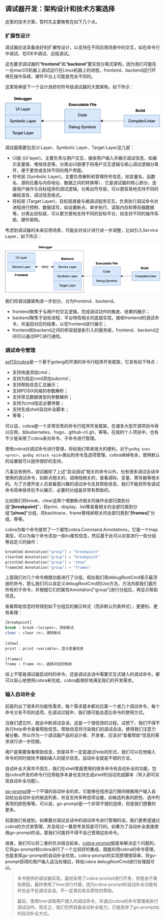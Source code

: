 ## 调试器开发：架构设计和技术方案选择

这里的技术方案，暂时先主要聚焦在如下几个点。

### 扩展性设计

调试器应该具备良好的扩展性设计，以支持在不同应用场景中的交互，如在命令行中调试、在IDE中调试、远程调试。

这也要求调试器的“**frontend**”和“**backend**”要实现分离式架构，因为我们可能在一台macOS机器上调试运行在Linux机器上的进程，frontend、backend运行环境在操作系统、硬件平台上可能是完全不同的。

这里简单提下一个设计良好的符号级调试器的大致架构，如下所示：

![debugger-arch-1](assets/debugger-arch-1.png)

调试器需要包含UI Layer、Symbolic Layer、Target Layer这几层：

-   UI层 (UI layer)，主要负责与用户交互，接收用户输入并展示调试信息，如展示变量值、堆栈信息等。分离出UI层便于将用户交互逻辑与核心调试逻辑分离开，便于更改或支持不同的用户界面。
-   符号层 (Symbolic Layer)，主要负责解析和管理符号信息，如变量名、函数名、源码位置与内存地址、数据之间的转换等），它是调试器的核心部分，连接用户操作与目标程序的调试逻辑。分离出符号层，可以更容易地支持不同的编程语言、调试信息格式。
-   目标层 (Target Layer)，目标层直接与被调试程序交互，负责执行调试命令对进程进行控制、数据读写，如设置断点、单步执行、读取内存和寄存器数据等。分离出目标层，可以更方便地支持不同的目标平台，如支持不同的操作系统、硬件架构。

考虑到调试器的未来应用场景，可能会对设计进行进一步调整，比如引入Service Layer，如下所示：

![debugger-arch-2](assets/debugger-arch-2.png)

我们将调试器架构进一步划分，分为frontend、backend。

-   frontend聚焦于与用户的交互逻辑，完成调试动作的触发、结果的展示；
-   backend聚焦于目标进程、平台特性相关的底层实现，接收frontend的调试命令，并返回对应的结果，以在frontend进行展示；
-   frontend和backend之间的桥梁就是新引入的服务层，frontend、backend之间可以通过RPC进行通信。

### 调试命令管理

[spf13/cobra](https://github.com/spf13/cobra)是一个基于golang的开源的命令行程序开发框架，它具有如下特点：

- 支持快速添加cmd；
- 支持为指定cmd添加subcmd；
- 支持帮助信息汇总展示；
- 支持POSIX风格的参数解析；
- 支持常见数据类型的参数解析；
- 支持为cmd指定必要参数；
- 支持生成shell自动补全脚本；
- 等等；

可以说，cobra是一个非常优秀的命令行程序开发框架，在诸多大型开源项目中得以应用，如kubernetes、hugo、github-cli gh，等等。在我的个人项目中，也有不少是采用了cobra来对命令、子命令进行管理。

使用cobra对调试命令进行管理，将给我们带来很大的便利。对于`godbg exec <proc>`、`godbg attach <pid>`类似的命令及选项管理，cobra绰绰有余，使用默认的设置就可以提供很好的支持。

凡事总有例外，调试器除了上述“启动调试”相关的命令以外，也有很多调试会话中使用的调试命令，如断点相关的，调用栈相关的，查看源码、变量、寄存器等相关的。为了方便开发人员查看感兴趣的调试命令及其帮助信息，我们不能将所有调试命令简单排序后予以展示，必要的分组是非常有帮助的。

比如我们将break、clear这两个增删断点相关的操作全部归类到分组“**[breakpoint]**”，将print、display、list等查看相关的全部归类到分组“**[show]**”分组，将backtrace、frame等栈帧相关的全部归类到“**[frames]**”分组，等等。

cobra为每个命令提供了一个属性cobra.Command.Annotations，它是一个map类型，可以为每个命令添加一些kv属性信息，然后基于此可以对其进行一些分组等自定义的操作：

```go
breakCmd.Annotation["group"] = "breakpoint"
clearCmd.Annotation["group"] = "breakpoint"
printCmd.Annotation["group"] = "show"
frameCmd.Annotation["group"] = "frames"
```

上面我们对几个命令根据功能进行了分组，假如我们用debugRootCmd表示最顶层的命令，那么我们可以自定义debugRootCmd的Use方法，方法内部我们遍历所有的子命令，并根据它们的属性Annotation["group"]进行分组后，再显示帮助信息。

查看帮助信息时将得到如下分组后的展示样式（而非默认列表样式），更便利、更有条理：

```bash
[breakpoint]
break : break <locspec>，添加断点
clear : clear <n>，清除断点

[show]
print : print <variable>，显示变量信息

[frames]
frame : frame <n>，选择对应的栈帧
```

综上不管是调试器启动时的命令，还是调试会话中需要交互式键入的调试命令，都可以安心地使用cobra来完成，cobra能很好地满足我们的开发需求。

### 输入自动补全

前面列出了很多的功能性需求，每个需求基本都对应着一个或几个调试命令，每个命令又有不同的选项，在调试过程中，我们很可能会遗忘命令的使用方式。

当我们遗忘时，就会中断调试会话，这是一个很低效的过程。试想下，我们不得不执行help命令查看帮助信息，帮助信息将污染我们的调试会话，使得我们注意力被分散。所以作为一个调试器产品的设计者、开发者，应该对“查看帮助”信息的需求进行进一步挖掘。

用户是需要查看帮助信息，但是并不一定是通过help的形式，我们可以在他输入命令的同时就给予辅助输入的提示信息，自动补全就是不错的方法。

自动补全大家并不陌生，我们在shell里面使用的很多命令有自动补全的功能，包括cobra开发的命令行应用程序本身也支持生成shell的自动完成脚本（导入即可实现自动补全功能）。

[go-prompt](https://github.com/c-bata/go-prompt)是一个不错的自动补全的库，它能够在程序运行期间根据用户输入自动给出自动补全的候选列表，并且支持多种选项设置，如候选列表的颜色、选中列表项的颜色等等。可以说，go-prompt是一个非常不错的选择，但是我们想要的更多。

前面我们有提到，如果要对调试会话中的调试命令进行管理的话，我们更希望通过cobra的方式来管理，并且经过一番思考发现是可行的。如果为了自动补全直接使用go-prompt的话，那我们可能将不得不自己管理这些命令。

或者，我们可以将二者的优点结合起来，[cobra-prompt](https://github.com/stromland/cobra-prompt)就是来解决这个问题的，它将go-prompt和cobra进行了一个比较好的集成，既能利用cobra的命令管理，也能发挥go-prompt的自动补全优势。cobra-prompt的实现原理很简单，将go-prompt获得的用户输入适当处理后，转给cobra debugRootCmd进行处理就可以。

> 本书提供的调试器实现，最初采用了cobra-prompt进行开发，但是由于某些原因，最终使用了liner进行代替，因为cobra-prompt的自动补全功能有时也会干扰调试会话，不一定真的有实质性的帮助。
>
> 最后，使用liner读取用户键入的调试命令，并通过cobra的命令管理来执行调试动作。简言之，我们仍然具备自动补全能力，只是放弃了go-prompt似的自动补全方式。

